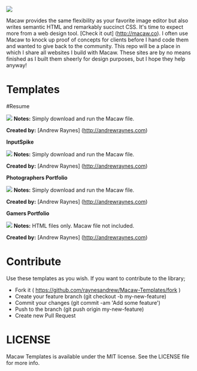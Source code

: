 ![](https://raw.github.com/raynesandrew/Macaw-Templates/master/Screenshots/macaw-logo.png)

Macaw provides the same flexibility as your favorite image editor but also writes semantic HTML and remarkably succinct CSS. It's time to expect more from a web design tool. [Check it out] (http://macaw.co). I often use Macaw to knock up proof of concepts for clients before I hand code them and wanted to give back to the community. This repo will be a place in which I share all websites I build with Macaw. These sites are by no means finished as I built them sheerly for design purposes, but I hope they help anyway!

Templates
=========

#Resume

![](https://raw.github.com/raynesandrew/Macaw-Templates/master/Screenshots/resume.png)
**Notes:** Simply download and run the Macaw file.

**Created by:** [Andrew Raynes] (http://andrewraynes.com)

**InputSpike**

![](https://raw.github.com/raynesandrew/Macaw-Templates/master/Screenshots/InputSpike.png)
**Notes:** Simply download and run the Macaw file.

**Created by:** [Andrew Raynes] (http://andrewraynes.com)

**Photographers Portfolio**

![](https://raw.github.com/raynesandrew/Macaw-Templates/master/Screenshots/Photographer.png)
**Notes:** Simply download and run the Macaw file.

**Created by:** [Andrew Raynes] (http://andrewraynes.com)

**Gamers Portfolio**

![](https://raw.github.com/raynesandrew/Macaw-Templates/master/Screenshots/Gamer.png)
**Notes:** HTML files only. Macaw file not included.

**Created by:** [Andrew Raynes] (http://andrewraynes.com)

Contribute
==========

Use these templates as you wish. If you want to contribute to the library;

* Fork it ( https://github.com/raynesandrew/Macaw-Templates/fork )
* Create your feature branch (git checkout -b my-new-feature)
* Commit your changes (git commit -am 'Add some feature')
* Push to the branch (git push origin my-new-feature)
* Create new Pull Request

LICENSE
=======
Macaw Templates is available under the MIT license. See the LICENSE file for more info.